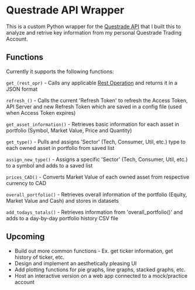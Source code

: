 # Questrade API Wrapper

This is a custom Python wrapper for the [Questrade API](https://www.questrade.com/api/documentation/getting-started) that I built this to analyze and retrive key information from my personal Questrade Trading Account.

## Functions

Currently it supports the following functions:

`get_(rest_opr)` - Calls any applicable [Rest Operation](https://www.questrade.com/api/documentation/rest-operations/account-calls/accounts-id-activities) and returns it in a JSON format

`refresh_()` - Calls the current 'Refresh Token' to refresh the Access Token, API Server and new Refresh Token which are saved in a config file (used when Access Token expires)

`get_asset_information()` - Retrieves basic information for each asset in portfolio (Symbol, Market Value, Price and Quantity)

`get_type()` - Pulls and assigns 'Sector' (Tech, Consumer, Util, etc.) type to each owned asset in portfolio from saved list

`assign_new_type()` - Assigns a specific 'Sector' (Tech, Consumer, Util, etc.) to a symbol and adds to a saved list

`prices_CAD()` - Converts Market Value of each owned asset from respective currency to CAD

`overall_portfolio()` - Retrieves overall information of the portfolio (Equity, Market Value and Cash) and stores in datasets

`add_todays_totals()` - Retrieves information from 'overall_portfolio()' and adds to a day-by-day portfolio history CSV file


## Upcoming
- Build out more common functions - Ex. get ticker information, get history of ticker, etc.
- Design and implement an aesthetically pleasing UI 
- Add plotting functions for pie graphs, line graphs, stacked graphs, etc.
- Host an interactive version on a web app connected to a mock/practice account

